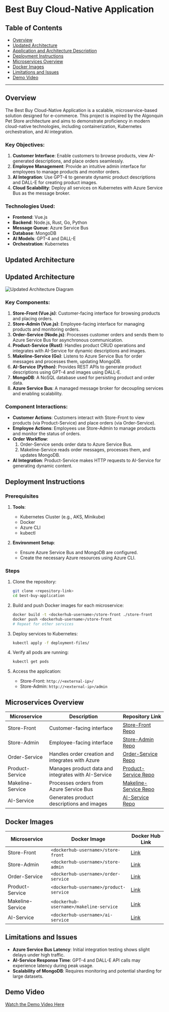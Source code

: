 # Best Buy Cloud-Native Application

## Table of Contents
- [Overview](#overview)
- [Updated Architecture](#updated-architecture)
- [Application and Architecture Description](#application-and-architecture-description)
- [Deployment Instructions](#deployment-instructions)
- [Microservices Overview](#microservices-overview)
- [Docker Images](#docker-images)
- [Limitations and Issues](#limitations-and-issues)
- [Demo Video](#demo-video)

---

## Overview
The Best Buy Cloud-Native Application is a scalable, microservice-based solution designed for e-commerce. This project is inspired by the Algonquin Pet Store architecture and aims to demonstrate proficiency in modern cloud-native technologies, including containerization, Kubernetes orchestration, and AI integration.

### Key Objectives:
1. **Customer Interface**: Enable customers to browse products, view AI-generated descriptions, and place orders seamlessly.
2. **Employee Management**: Provide an intuitive admin interface for employees to manage products and monitor orders.
3. **AI Integration**: Use GPT-4 to generate dynamic product descriptions and DALL-E for creating product images.
4. **Cloud Scalability**: Deploy all services on Kubernetes with Azure Service Bus as the message broker.

### Technologies Used:
- **Frontend**: Vue.js
- **Backend**: Node.js, Rust, Go, Python
- **Message Queue**: Azure Service Bus
- **Database**: MongoDB
- **AI Models**: GPT-4 and DALL-E
- **Orchestration**: Kubernetes

## Updated Architecture
## Updated Architecture
![Updated Architecture Diagram](images/architecture-diagram.png)
### Key Components:
1. **Store-Front (Vue.js)**: Customer-facing interface for browsing products and placing orders.
2. **Store-Admin (Vue.js)**: Employee-facing interface for managing products and monitoring orders.
3. **Order-Service (Node.js)**: Processes customer orders and sends them to Azure Service Bus for asynchronous communication.
4. **Product-Service (Rust)**: Handles product CRUD operations and integrates with AI-Service for dynamic descriptions and images.
5. **Makeline-Service (Go)**: Listens to Azure Service Bus for order messages and processes them, updating MongoDB.
6. **AI-Service (Python)**: Provides REST APIs to generate product descriptions using GPT-4 and images using DALL-E.
7. **MongoDB**: A NoSQL database used for persisting product and order data.
8. **Azure Service Bus**: A managed message broker for decoupling services and enabling scalability.

### Component Interactions:
- **Customer Actions**: Customers interact with Store-Front to view products (via Product-Service) and place orders (via Order-Service).
- **Employee Actions**: Employees use Store-Admin to manage products and monitor the status of orders.
- **Order Workflow**:
   1. Order-Service sends order data to Azure Service Bus.
   2. Makeline-Service reads order messages, processes them, and updates MongoDB.
- **AI Integration**: Product-Service makes HTTP requests to AI-Service for generating dynamic content.


## Deployment Instructions
### Prerequisites
1. **Tools**:
   - Kubernetes Cluster (e.g., AKS, Minikube)
   - Docker
   - Azure CLI
   - kubectl

2. **Environment Setup**:
   - Ensure Azure Service Bus and MongoDB are configured.
   - Create the necessary Azure resources using Azure CLI.

### Steps
1. Clone the repository:
   ```bash
   git clone <repository-link>
   cd best-buy-application
   ```

2. Build and push Docker images for each microservice:
   ```bash
   docker build -t <dockerhub-username>/store-front ./store-front
   docker push <dockerhub-username>/store-front
   # Repeat for other services
   ```

3. Deploy services to Kubernetes:
   ```bash
   kubectl apply -f deployment-files/
   ```

4. Verify all pods are running:
   ```bash
   kubectl get pods
   ```

5. Access the application:
   - Store-Front: `http://<external-ip>/`
   - Store-Admin: `http://<external-ip>/admin`

## Microservices Overview
| Microservice      | Description                                         | Repository Link                           |
|-------------------|-----------------------------------------------------|-------------------------------------------|
| Store-Front       | Customer-facing interface                          | [Store-Front Repo](#)                     |
| Store-Admin       | Employee-facing interface                          | [Store-Admin Repo](#)                     |
| Order-Service     | Handles order creation and integrates with Azure   | [Order-Service Repo](#)                   |
| Product-Service   | Manages product data and integrates with AI-Service| [Product-Service Repo](#)                 |
| Makeline-Service  | Processes orders from Azure Service Bus            | [Makeline-Service Repo](#)                |
| AI-Service        | Generates product descriptions and images          | [AI-Service Repo](#)                      |

## Docker Images
| Microservice      | Docker Image                                       | Docker Hub Link                           |
|-------------------|-----------------------------------------------------|-------------------------------------------|
| Store-Front       | `<dockerhub-username>/store-front`                 | [Link](#)                                 |
| Store-Admin       | `<dockerhub-username>/store-admin`                 | [Link](#)                                 |
| Order-Service     | `<dockerhub-username>/order-service`               | [Link](#)                                 |
| Product-Service   | `<dockerhub-username>/product-service`             | [Link](#)                                 |
| Makeline-Service  | `<dockerhub-username>/makeline-service`            | [Link](#)                                 |
| AI-Service        | `<dockerhub-username>/ai-service`                  | [Link](#)                                 |

## Limitations and Issues
- **Azure Service Bus Latency**: Initial integration testing shows slight delays under high traffic.
- **AI-Service Response Time**: GPT-4 and DALL-E API calls may experience latency during peak usage.
- **Scalability of MongoDB**: Requires monitoring and potential sharding for large datasets.

## Demo Video
[Watch the Demo Video Here](#)
